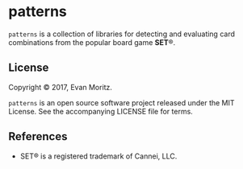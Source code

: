 patterns
========

`patterns` is a collection of libraries for detecting and evaluating card combinations
from the popular board game **SET**&reg;.

License
-------

Copyright &copy; 2017, Evan Moritz.

`patterns` is an open source software project released under the MIT License.
See the accompanying LICENSE file for terms.

References
----------

  - SET&reg; is a registered trademark of Cannei, LLC.